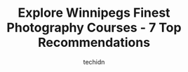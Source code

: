 ---
layout: ampstory
image: https://i0.wp.com/www.auto.or.id/wp-content/uploads/2023/06/george-photography-0-winnipeg-1686323131.jpeg?resize=640,853
author: techidn
featured: false
description: Winnipeg, Manitoba, Canada is a haven for Photography Courses enthusiasts, boasting an impressive array of 7 top-notch establishments. Whether youre a seasoned connoisseur or simply curious
title: Explore Winnipegs Finest Photography Courses - 7 Top Recommendations
cover:
   title: Explore Winnipegs Finest Photography Courses - 7 Top Recommendations
   subtitle: AUTO.OR.ID
   background: https://www.auto.or.id/wp-content/uploads/2023/06/george-photography-0-winnipeg-1686323131.jpeg

pages: 
 - layout: thirds
   top: <h1>#1 Sunny S-H Photography</h1>
   bottom: "<p>Sunny is absolutely fantastic! We used Sunny to capture newborn photos of our son (they were amazing). When we wanted to get family photos we immediately went straight to</p>"
   background: https://www.auto.or.id/wp-content/uploads/2023/06/george-photography-1-winnipeg-1686323132.jpeg
   backgroundblur: true
 - layout: thirds
   top: <h1>#2 Photo Central</h1>
   bottom: "<p>957 Portage Ave, Winnipeg, MB R3G 0R2, Canada</p>"
   background: https://www.auto.or.id/wp-content/uploads/2023/06/george-photography-2-winnipeg-1686323133.jpeg
   cta:
      link: https://www.auto.or.id/explore-winnipegs-finest-photography-courses-7-top-recommendations/
      text: Explore Winnipegs Finest Photography Courses - 7 Top Recommendations
 - layout: thirds
   top: <h1>#3 George Photography</h1>
   bottom: "<p>73 Wapta Cres, Winnipeg, MB R3X 0P1, Canada</p>"
   background: https://images.unsplash.com/photo-1579124687339-a3d41bd2e2dc?ixlib=rb-4.0.3&ixid=MnwxMjA3fDB8MHxwaG90by1wYWdlfHx8fGVufDB8fHx8&auto=format&fit=crop&w=640&h=853&q=80
   cta:
      link: https://www.auto.or.id/explore-winnipegs-finest-photography-courses-7-top-recommendations/
      text: Explore Winnipegs Finest Photography Courses - 7 Top Recommendations
 - layout: thirds
   top: <h1>#4 UGamage Photography</h1>
   bottom: "<p>59 Rutgers Bay, Winnipeg, MB R3T 3C9, Canada</p>"
   background: https://images.unsplash.com/photo-1567808291548-fc3ee04dbcf0?ixlib=rb-4.0.3&ixid=MnwxMjA3fDB8MHxwaG90by1wYWdlfHx8fGVufDB8fHx8&auto=format&fit=crop&w=640&h=853&q=80
   cta:
      link: https://www.auto.or.id/explore-winnipegs-finest-photography-courses-7-top-recommendations/
      text: Explore Winnipegs Finest Photography Courses - 7 Top Recommendations
 - layout: thirds
   top: <h1>#5 Two Zero Four Corporate & Headshot Photography</h1>
   bottom: "<p>70 Albert St Unit 200, Winnipeg, MB R3B 1E7, Canada</p>"
   background: https://images.unsplash.com/photo-1592853625511-ad0edcc69c07?ixlib=rb-4.0.3&ixid=MnwxMjA3fDB8MHxwaG90by1wYWdlfHx8fGVufDB8fHx8&auto=format&fit=crop&w=640&h=853&q=80
   cta:
      link: https://www.auto.or.id/explore-winnipegs-finest-photography-courses-7-top-recommendations/
      text: Explore Winnipegs Finest Photography Courses - 7 Top Recommendations
 - layout: thirds
   top: <h1>#6 BEYOND Boundaries</h1>
   bottom: "<p>202-329 Cumberland Ave, Winnipeg, MB R3B 1T2, Canada</p>"
   background: https://images.unsplash.com/photo-1617498115469-2a7ee098a575?ixlib=rb-4.0.3&ixid=MnwxMjA3fDB8MHxwaG90by1wYWdlfHx8fGVufDB8fHx8&auto=format&fit=crop&w=640&h=853&q=80
   cta:
      link: https://www.auto.or.id/explore-winnipegs-finest-photography-courses-7-top-recommendations/
      text: Explore Winnipegs Finest Photography Courses - 7 Top Recommendations
 - layout: thirds
   top: <h1>#7 Photography by Michele</h1>
   bottom: "<p>BY APPT. ONLY, 290 McDermot Ave, Winnipeg, MB R3B 0T2, Canada</p>"
   background: https://images.unsplash.com/photo-1607059188021-ca6664bc3c92?ixlib=rb-4.0.3&ixid=MnwxMjA3fDB8MHxwaG90by1wYWdlfHx8fGVufDB8fHx8&auto=format&fit=crop&w=640&h=853&q=80
   cta:
      link: https://www.auto.or.id/explore-winnipegs-finest-photography-courses-7-top-recommendations/
      text: Explore Winnipegs Finest Photography Courses - 7 Top Recommendations
 - layout: thirds
   middle: Continue reading...
   background: https://images.unsplash.com/photo-1617814086906-d847a8bc6fca?ixlib=rb-4.0.3&ixid=MnwxMjA3fDB8MHxwaG90by1wYWdlfHx8fGVufDB8fHx8&auto=format&fit=crop&w=640&h=853&q=80
   cta:
      link: https://www.auto.or.id/explore-winnipegs-finest-photography-courses-7-top-recommendations/
      text: Explore Winnipegs Finest Photography Courses - 7 Top Recommendations

---